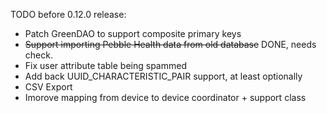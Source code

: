 TODO before 0.12.0 release:

* Patch GreenDAO to support composite primary keys
* ~~Support importing Pebble Health data from old database~~ DONE, needs check.
* Fix user attribute table being spammed
* Add back UUID_CHARACTERISTIC_PAIR support, at least optionally
* CSV Export
* Imorove mapping from device to device coordinator + support class

